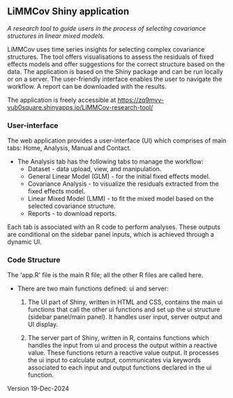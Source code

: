 ## LiMMCov Shiny application   
*A research tool to guide users in the process of selecting covariance structures in linear mixed models.*  

LiMMCov uses time series insights for selecting complex covariance structures. The tool offers visualisations to assess the residuals of fixed effects models and offer suggestions for the correct structure based on the data. The application is based on the Shiny package and can be run locally or on a server. The user-friendly interface enables the user to navigate the workflow. A report can be downloaded with the results. 

The application is freely accessible at <https://zq9mvv-vub0square.shinyapps.io/LiMMCov-research-tool/>


### User-interface
The web application provides a user-interface (UI) which comprises of main tabs: Home, Analysis, Manual and Contact.   

* The Analysis tab has the following tabs to manage the workflow:
  +	Dataset - data upload, view, and manipulation.
  +	General Linear Model (GLM) - for the initial fixed effects model.
  +	Covariance Analysis - to visualize the residuals extracted from the fixed effects model.
  +	Linear Mixed Model (LMM) - to fit the mixed model based on the selected covariance structure.
  +	Reports - to download reports.

Each tab is associated with an R code to perform analyses. These outputs are conditional on the sidebar panel inputs, which is achieved through a dynamic UI.

### Code Structure
The 'app.R' file is the main R file; all the other R files are called here.

* There are two main functions defined: ui and server:
  1. The UI part of Shiny, written in HTML and CSS, contains the main ui functions that call the other ui functions and set up the ui structure (sidebar panel/main panel). It handles user input, server output and UI display.

  2. The server part of Shiny, written in R, contains functions which handles the input from ui and process the output within a reactive value. These functions return a reactive value output. It processes the ui input to calculate output, communicates via keywords associated to each input and output functions declared in the ui function.  

            
Version 19-Dec-2024
